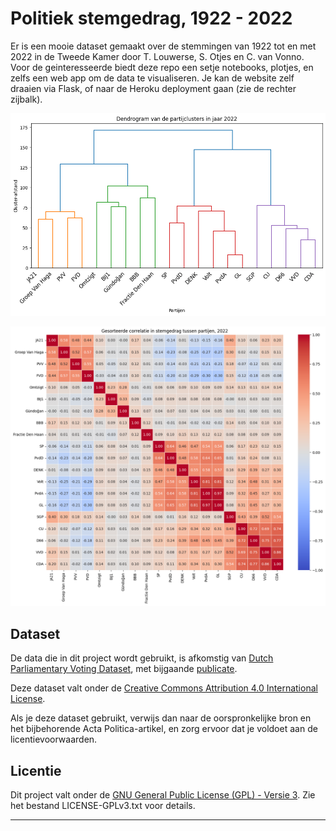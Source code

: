 # Politiek stemgedrag, 1922 - 2022

Er is een mooie dataset gemaakt over de stemmingen van 1922 tot en met 2022 in de Tweede Kamer door T. Louwerse, S. Otjes en C. van Vonno. Voor de geinteresseerde biedt deze repo een setje notebooks, plotjes, en zelfs een web app om de data te visualiseren. Je kan de website zelf draaien via Flask, of naar de Heroku deployment gaan (zie de rechter zijbalk).


![](./example_images/dendrogram_2022.png)


![](./example_images/correlaties_2022.png)

## Dataset

De data die in dit project wordt gebruikt, is afkomstig van [Dutch Parliamentary Voting Dataset](https://dataverse.harvard.edu/dataset.xhtml?persistentId=doi:10.7910/DVN/UXIBNO), met bijgaande [publicate](https://doi.org/10.1057/s41269-017-0042-4).


Deze dataset valt onder de [Creative Commons Attribution 4.0 International License](https://creativecommons.org/licenses/by/4.0/legalcode).

Als je deze dataset gebruikt, verwijs dan naar de oorspronkelijke bron en het bijbehorende Acta Politica-artikel, en zorg ervoor dat je voldoet aan de licentievoorwaarden.

## Licentie

Dit project valt onder de [GNU General Public License (GPL) - Versie 3](LICENSE-GPLv3.txt). Zie het bestand LICENSE-GPLv3.txt voor details.

---
